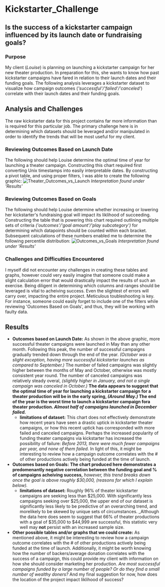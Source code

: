 # Kickstarter_Challenge

## Is the success of a kickstarter campaign influenced by its launch date or fundraising goals?

### Purpose

My client (_Louise_) is planning on launching a kickstarter campaign for her new theater production. In preparation for this, she wants to know how past kickstarter campaigns have fared in relation to their launch dates and their funding goals. The following analysis leverages a kickstarter dataset to visualize how campaign outcomes (_'successful'/'failed'/'canceled'_) correlate with their launch dates and their funding goals.

## Analysis and Challenges

The raw kickstarter data for this project contains far more information than is required for this particular job. The primary challenge here is in determining which datasets should be leveraged and/or manipulated in order to identify the trends that will be most useful for my client. 

### Reviewing Outcomes Based on Launch Date

The following should help Louise determine the optimal time of year for launching a theater campaign. Constructing this chart required first converting Unix timestamps into easily interpretable dates. By constructing a pivot table, and using proper filters, I was able to create the following graphic:
![Theater_Outcomes_vs_Launch](https://user-images.githubusercontent.com/106599446/171684771-faa47548-156f-4d07-899a-2a8d3f34d589.png)
_Interpretation found under 'Results'_

### Reviewing Outcomes Based on Goals

The following should help Louise determine whether increasing or lowering her kickstarter's fundraising goal will impact its liklihood of succeeding. Constructing the table that is powering this chart required outlining multiple sets of criteria _('outcomes'/'goal amount'/'play subcategory')_ for determining which datapoints should be counted within each bracket. Subsequent calculations of these numbers enabled me to determine the following percentile distribution:
![Outcomes_vs_Goals](https://user-images.githubusercontent.com/106599446/171743802-6e2aefca-30a4-4928-abf1-9ab48272243b.png)
_Interpretation found under 'Results'_

### Challenges and Difficulties Encountered

I myself did not encounter any challenges in creating these tables and graphs, however could very easily imagine that someone could make a slight calculation error that would drastically impact the results of such an exercise. Being diligent in determining which columns and ranges should be leveraged is vital to acheiving success. Even the slightest of errors will carry over, impacting the entire project. Meticulous toubleshooting is key. For instance, someone could easily forget to include one of the filters while reviewing 'Outcomes Based on Goals', and thus, they will be working with faulty data. 

## Results

- **Outcomes based on Launch Date:** As shown in the above graphic, more successful theater campaigns were launched in May than any other month. Following this peak, the number of successful campaigns gradually trended down through the end of the year. _(October was a slight exception, having more successful kickstarter launches as compared to September.)_ The number of failed campaigns was slightly higher between the months of May and October, otherwise was mostly consistent year round. The number of canceled campaigns was relatively steady overal, _(slightly higher in January, and not a single campaign was canceled in October.)_ **The data appears to suggest that the optimal time of year for launching a kickstarter campaign for a theater production will be in the early spring, _(Around May.)_ The end of the year is the worst time to launch a kickstarter campaign fora theater production. _Almost half of campaigns launched in December failed._**
   - **limitations of dataset:** This chart does not effectively demonstrate how recent years have seen a drastic uptick in kickstarter theater campaigns, or how this recent uptick has corresponded with more failed and canceled campaigns. Perhaps the increased popularity of funding theater campaigns via kickstarter has increased the possibility of failure: _Before 2013, there were much fewer campaigns per year, and none of them failed._ In light of this, it might be interesting to review how a campaign outcome correlates with the # of other productions actively being funded at the time of launch.
- **Outcomes based on Goals:** **The chart produced here demonstrates a predomenantly negative correlation between the funding goal and % of campaigns acheiving success,** _however, this trend breaks down once the goal is above roughly $30,000, (reasons for which I explain below)._
    - **limitations of dataset:** Roughly 96% of theater kickstarter campaigns are seeking less than $25,000. With significantly less campaigns seeking over $25,000, the upper end of our dataset is significantly less likely to be predictive of an overarching trend, and morelikely to be skewed by unique sets of circumstances. _Although the data here does seem to suggest that 66% of theater productions with a goal of $35,000 to $44,999 are successful, this statistic very well may **not** persist with an increased sample size. 
- **Other possible tables and/or graphs that we could create:** As mentioned above, it might be interesting to review how a campaign outcome correlates with the # of other productions actively being funded at the time of launch. Additionally, it might be worth knowing how the number of backers/average donation correlates with the success of a campaign, this could provide my client with information on how she should consider marketing her production. _Are most successful campaigns funded by a large number of people? Or do they find a small number of wealthy doners?_ And my final suggestion for now, how does the location of the project impact liklihood of success?
